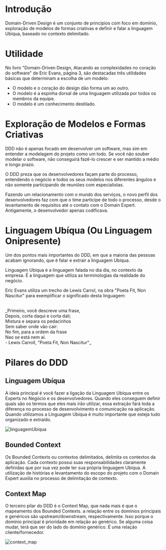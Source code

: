# Introdução

Domain-Driven Design é um conjunto de princípios com foco em domínio, exploração de modelos de formas criativas e definir e falar a linguagem Ubíqua, baseado no contexto delimitado.

# Utilidade

No livro "Domain-Driven Design, Atacando as complexidades no coração do software" de Eric Evans, página 3, são destacadas três utilidades básicas que determinam a escolha de um modelo:

* O modelo e o coração do design dão forma um ao outro.
* O modelo é a espinha dorsal de uma linguagem utilizada por todos os membros da equipe.
* O modelo é um conhecimento destilado.

# Exploração de Modelos e Formas Criativas

DDD não é apenas focado em desenvolver um software, mas sim em entender a modelagem do projeto como um todo.
Se você não souber modelar o software, não conseguirá fazê-lo crescer e ser mantido a médio e longo prazo.

O DDD preza que os desenvolvedores façam parte do processo, entendendo o negócio e todos os seus modelos nos diferentes ângulos e não somente participando de reuniões com especialistas.

Fazendo um relacionamento com o mundo dos serviços, o novo perfil dos desenvolvedores faz com que o time participe de todo o processo, desde o levantamento de requisitos até o contato com o Domain Expert. Antigamente, o desenvolvedor apenas codificava.

# Linguagem Ubíqua (Ou Linguagem Onipresente)
Um dos pontos mais importantes do DDD, em que a maioria das pessoas acabam ignorando, que é falar e extrair a linguagem Ubíqua.

Linguagem Ubíqua é a linguagem falada no dia dia, no contexto da empresa. É a linguagem que utiliza as terminologias da realidade do negócio.

Eric Evans utiliza um trecho de Lewis Carrol, na obra "Poeta Fit, Non Nascitur" para exemplificar o significado desta linguagem:

<br>
_Primeiro, você descreve uma frase,</br>
Depois, corta daqui e corta dali;</br>
Mistura e separa os pedacinhos</br>
Sem saber onde vão cair:</br>
No fim, para a ordem da frase</br>
Nao se está nem aí.</br>
 - Lewis Carroll, "Poeta Fit, Non Nascitur"_</br>

# Pilares do DDD

## Linguagem Ubíqua
A ideia principal é você fazer a ligação da Linguagem Ubíqua entre os Experts no Negócio e os desenvolvedores. Quando eles conseguem definir quais são os termos que eles mais irão utilizar, essa extração fará toda a diferença no processo de desenvolvimento e comunicação na aplicação. Quando utilizamos a Linguagem Ubíqua é muito importante que esteja tudo organizado e extraído.

![linguagemUbiqua](https://user-images.githubusercontent.com/56610229/204137169-950b8947-0c28-4248-b6dd-3af9f2f8591f.png)

## Bounded Context

Os Bounded Contexts ou contextos delimitados, delimita os contextos da aplicação. Cada contexto possui suas responsabilidades claramente definidas que por sua vez pode ter sua própria linguagem Ubíqua. A utilização de histórias e levantamento do escopo do projeto com o Domain Expert auxilia no processo de delimitação de contexto.

## Context Map

O terceiro pilar do DDD é o Context Map, que nada mais é que o mapeamento dos Bounded Contexts.
a relação entre os domínios principais e genéricos são upstream/downstream, respectivamente. Isso porque o domínio principal é prioridade em relação ao genérico. Se alguma coisa mudar, terá que ser do lado do domínio genérico. É uma relação cliente/fornecedor.

![context_map](https://user-images.githubusercontent.com/56610229/204137183-00840c33-7a46-4866-9385-ae39c51a915d.png)





